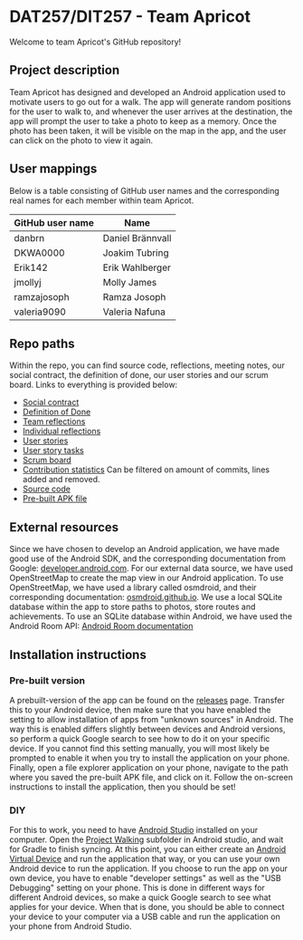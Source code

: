 # DAT257/DIT257 - Team Apricot

Welcome to team Apricot's GitHub repository!

## Project description
Team Apricot has designed and developed an Android application used to motivate users to go out for a walk. The app will generate random positions for the user to walk to, and whenever the user arrives at the destination, the app will prompt the user to take a photo to keep as a memory. Once the photo has been taken, it will be visible on the map in the app, and the user can click on the photo to view it again.

## User mappings

Below is a table consisting of GitHub user names and the corresponding real names for each member within team Apricot.

| GitHub user name | Name |
| ---------------- | ---- |
| danbrn | Daniel Brännvall |
| DKWA0000 | Joakim Tubring |
| Erik142 | Erik Wahlberger |
| jmollyj | Molly James |
| ramzajosoph | Ramza Josoph |
| valeria9090 | Valeria Nafuna |

## Repo paths

Within the repo, you can find source code, reflections, meeting notes, our social contract, the definition of done, our user stories and our scrum board. Links to everything is provided below:

- [Social contract](https://github.com/Erik142/Team-Apricot/blob/master/Social%20contract.md)
- [Definition of Done](https://github.com/Erik142/Team-Apricot/blob/master/Team%20Apricot%20DoD.pdf)
- [Team reflections](https://github.com/Erik142/Team-Apricot/tree/master/Reflections/Team%20reflections)
- [Individual reflections](https://github.com/Erik142/Team-Apricot/tree/master/Reflections/Individual%20Reflections)
- [User stories](https://github.com/Erik142/Team-Apricot/issues?q=is%3Aissue+label%3Asprint-backlog%2Cproduct-backlog)
- [User story tasks](https://github.com/Erik142/Team-Apricot/issues?q=is%3Aissue+label%3Atask)
- [Scrum board](https://github.com/Erik142/Team-Apricot/projects/1)
- [Contribution statistics](https://github.com/Erik142/Team-Apricot/graphs/contributors) Can be filtered on amount of commits, lines added and removed.
- [Source code](https://github.com/Erik142/Team-Apricot/tree/master/Source%20Code)
- [Pre-built APK file](https://github.com/Erik142/Team-Apricot/releases)

## External resources

Since we have chosen to develop an Android application, we have made good use of the Android SDK, and the corresponding documentation from Google: [developer.android.com](https://developer.android.com/).
For our external data source, we have used OpenStreetMap to create the map view in our Android application. To use OpenStreetMap, we have used a library called osmdroid, and their corresponding documentation: [osmdroid.github.io](https://osmdroid.github.io/osmdroid/).
We use a local SQLite database within the app to store paths to photos, store routes and achievements. To use an SQLite database within Android, we have used the Android Room API: [Android Room documentation](https://developer.android.com/jetpack/androidx/releases/room)

## Installation instructions

### Pre-built version

A prebuilt-version of the app can be found on the [releases](https://github.com/Erik142/Team-Apricot/releases) page. Transfer this to your Android device, then make sure that you have enabled the setting to allow installation of apps from "unknown sources" in Android. The way this is enabled differs slightly between devices and Android versions, so perform a quick Google search to see how to do it on your specific device. If you cannot find this setting manually, you will most likely be prompted to enable it when you try to install the application on your phone. Finally, open a file explorer application on your phone, navigate to the path where you saved the pre-built APK file, and click on it. Follow the on-screen instructions to install the application, then you should be set!

### DIY

For this to work, you need to have [Android Studio](https://developer.android.com/studio) installed on your computer. Open the [Project Walking](https://github.com/Erik142/Team-Apricot/tree/master/Source%20Code/Project%20Walking) subfolder in Android studio, and wait for Gradle to finish syncing. At this point, you can either create an [Android Virtual Device](https://developer.android.com/studio/run/managing-avds) and run the application that way, or you can use your own Android device to run the application. If you choose to run the app on your own device, you have to enable "developer settings" as well as the "USB Debugging" setting on your phone. This is done in different ways for different Android devices, so make a quick Google search to see what applies for your device. When that is done, you should be able to connect your device to your computer via a USB cable and run the application on your phone from Android Studio.
